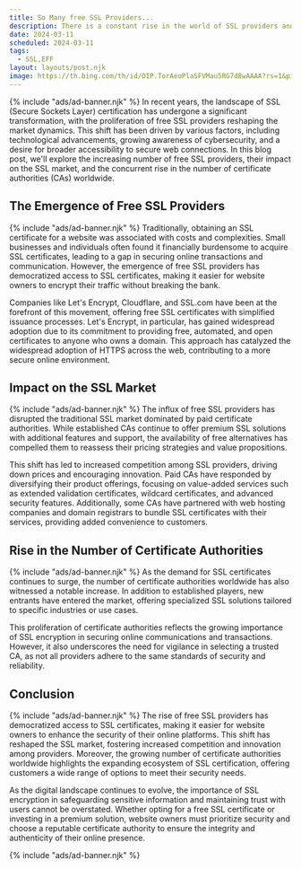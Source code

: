 ```yaml
---
title: So Many free SSL Providers... 
description: There is a constant rise in the world of SSL providers and many of them have turned with free options
date: 2024-03-11
scheduled: 2024-03-11
tags:
  - SSL,EFF
layout: layouts/post.njk
image: https://th.bing.com/th/id/OIP.TorAeoPlaSFVMau5RG7d8wAAAA?rs=1&pid=ImgDetMain
---
```

{% include "ads/ad-banner.njk" %}
In recent years, the landscape of SSL (Secure Sockets Layer) certification has undergone a significant transformation, with the proliferation of free SSL providers reshaping the market dynamics. This shift has been driven by various factors, including technological advancements, growing awareness of cybersecurity, and a desire for broader accessibility to secure web connections. In this blog post, we'll explore the increasing number of free SSL providers, their impact on the SSL market, and the concurrent rise in the number of certificate authorities (CAs) worldwide.

## The Emergence of Free SSL Providers
{% include "ads/ad-banner.njk" %}
Traditionally, obtaining an SSL certificate for a website was associated with costs and complexities. Small businesses and individuals often found it financially burdensome to acquire SSL certificates, leading to a gap in securing online transactions and communication. However, the emergence of free SSL providers has democratized access to SSL certificates, making it easier for website owners to encrypt their traffic without breaking the bank.

Companies like Let's Encrypt, Cloudflare, and SSL.com have been at the forefront of this movement, offering free SSL certificates with simplified issuance processes. Let's Encrypt, in particular, has gained widespread adoption due to its commitment to providing free, automated, and open certificates to anyone who owns a domain. This approach has catalyzed the widespread adoption of HTTPS across the web, contributing to a more secure online environment.

## Impact on the SSL Market
{% include "ads/ad-banner.njk" %}
The influx of free SSL providers has disrupted the traditional SSL market dominated by paid certificate authorities. While established CAs continue to offer premium SSL solutions with additional features and support, the availability of free alternatives has compelled them to reassess their pricing strategies and value propositions.

This shift has led to increased competition among SSL providers, driving down prices and encouraging innovation. Paid CAs have responded by diversifying their product offerings, focusing on value-added services such as extended validation certificates, wildcard certificates, and advanced security features. Additionally, some CAs have partnered with web hosting companies and domain registrars to bundle SSL certificates with their services, providing added convenience to customers.

## Rise in the Number of Certificate Authorities
{% include "ads/ad-banner.njk" %}
As the demand for SSL certificates continues to surge, the number of certificate authorities worldwide has also witnessed a notable increase. In addition to established players, new entrants have entered the market, offering specialized SSL solutions tailored to specific industries or use cases.

This proliferation of certificate authorities reflects the growing importance of SSL encryption in securing online communications and transactions. However, it also underscores the need for vigilance in selecting a trusted CA, as not all providers adhere to the same standards of security and reliability.

## Conclusion 
{% include "ads/ad-banner.njk" %}
The rise of free SSL providers has democratized access to SSL certificates, making it easier for website owners to enhance the security of their online platforms. This shift has reshaped the SSL market, fostering increased competition and innovation among providers. Moreover, the growing number of certificate authorities worldwide highlights the expanding ecosystem of SSL certification, offering customers a wide range of options to meet their security needs.

As the digital landscape continues to evolve, the importance of SSL encryption in safeguarding sensitive information and maintaining trust with users cannot be overstated. Whether opting for a free SSL certificate or investing in a premium solution, website owners must prioritize security and choose a reputable certificate authority to ensure the integrity and authenticity of their online presence.

{% include "ads/ad-banner.njk" %}

